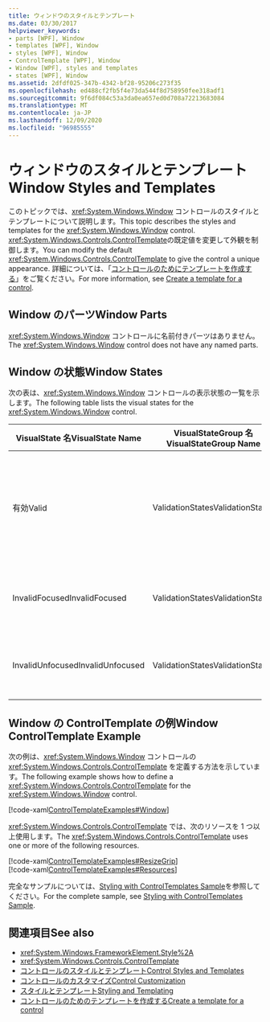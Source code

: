 ```yaml
---
title: ウィンドウのスタイルとテンプレート
ms.date: 03/30/2017
helpviewer_keywords:
- parts [WPF], Window
- templates [WPF], Window
- styles [WPF], Window
- ControlTemplate [WPF], Window
- Window [WPF], styles and templates
- states [WPF], Window
ms.assetid: 2dfdf025-347b-4342-bf28-95206c273f35
ms.openlocfilehash: ed488cf2fb5f4e73da544f8d758950fee318adf1
ms.sourcegitcommit: 9f6df084c53a3da0ea657ed0d708a72213683084
ms.translationtype: MT
ms.contentlocale: ja-JP
ms.lasthandoff: 12/09/2020
ms.locfileid: "96985555"
---
```

# <a name="window-styles-and-templates"></a><span data-ttu-id="ca647-102">ウィンドウのスタイルとテンプレート</span><span class="sxs-lookup"><span data-stu-id="ca647-102">Window Styles and Templates</span></span>
<span data-ttu-id="ca647-103">このトピックでは、<xref:System.Windows.Window> コントロールのスタイルとテンプレートについて説明します。</span><span class="sxs-lookup"><span data-stu-id="ca647-103">This topic describes the styles and templates for the <xref:System.Windows.Window> control.</span></span> <span data-ttu-id="ca647-104"><xref:System.Windows.Controls.ControlTemplate>の既定値を変更して外観を制御します。</span><span class="sxs-lookup"><span data-stu-id="ca647-104">You can modify the default <xref:System.Windows.Controls.ControlTemplate> to give the control a unique appearance.</span></span> <span data-ttu-id="ca647-105">詳細については、「[コントロールのためにテンプレートを作成する](/dotnet/desktop-wpf/themes/how-to-create-apply-template)」をご覧ください。</span><span class="sxs-lookup"><span data-stu-id="ca647-105">For more information, see [Create a template for a control](/dotnet/desktop-wpf/themes/how-to-create-apply-template).</span></span>  
  
## <a name="window-parts"></a><span data-ttu-id="ca647-106">Window のパーツ</span><span class="sxs-lookup"><span data-stu-id="ca647-106">Window Parts</span></span>  
 <span data-ttu-id="ca647-107"><xref:System.Windows.Window> コントロールに名前付きパーツはありません。</span><span class="sxs-lookup"><span data-stu-id="ca647-107">The <xref:System.Windows.Window> control does not have any named parts.</span></span>  
  
## <a name="window-states"></a><span data-ttu-id="ca647-108">Window の状態</span><span class="sxs-lookup"><span data-stu-id="ca647-108">Window States</span></span>  
 <span data-ttu-id="ca647-109">次の表は、<xref:System.Windows.Window> コントロールの表示状態の一覧を示します。</span><span class="sxs-lookup"><span data-stu-id="ca647-109">The following table lists the visual states for the <xref:System.Windows.Window> control.</span></span>  
  
|<span data-ttu-id="ca647-110">VisualState 名</span><span class="sxs-lookup"><span data-stu-id="ca647-110">VisualState Name</span></span>|<span data-ttu-id="ca647-111">VisualStateGroup 名</span><span class="sxs-lookup"><span data-stu-id="ca647-111">VisualStateGroup Name</span></span>|<span data-ttu-id="ca647-112">説明</span><span class="sxs-lookup"><span data-stu-id="ca647-112">Description</span></span>|  
|-|-|-|  
|<span data-ttu-id="ca647-113">有効</span><span class="sxs-lookup"><span data-stu-id="ca647-113">Valid</span></span>|<span data-ttu-id="ca647-114">ValidationStates</span><span class="sxs-lookup"><span data-stu-id="ca647-114">ValidationStates</span></span>|<span data-ttu-id="ca647-115">このコントロールで <xref:System.Windows.Controls.Validation> クラスを使用し、<xref:System.Windows.Controls.Validation.HasError%2A?displayProperty=nameWithType> 添付プロパティは `false` です。</span><span class="sxs-lookup"><span data-stu-id="ca647-115">The control uses the <xref:System.Windows.Controls.Validation> class and the <xref:System.Windows.Controls.Validation.HasError%2A?displayProperty=nameWithType> attached property is `false`.</span></span>|  
|<span data-ttu-id="ca647-116">InvalidFocused</span><span class="sxs-lookup"><span data-stu-id="ca647-116">InvalidFocused</span></span>|<span data-ttu-id="ca647-117">ValidationStates</span><span class="sxs-lookup"><span data-stu-id="ca647-117">ValidationStates</span></span>|<span data-ttu-id="ca647-118"><xref:System.Windows.Controls.Validation.HasError%2A?displayProperty=nameWithType> 添付プロパティは、コントロールにフォーカスがある `true` です。</span><span class="sxs-lookup"><span data-stu-id="ca647-118">The <xref:System.Windows.Controls.Validation.HasError%2A?displayProperty=nameWithType> attached property is `true` has the control has focus.</span></span>|  
|<span data-ttu-id="ca647-119">InvalidUnfocused</span><span class="sxs-lookup"><span data-stu-id="ca647-119">InvalidUnfocused</span></span>|<span data-ttu-id="ca647-120">ValidationStates</span><span class="sxs-lookup"><span data-stu-id="ca647-120">ValidationStates</span></span>|<span data-ttu-id="ca647-121"><xref:System.Windows.Controls.Validation.HasError%2A?displayProperty=nameWithType> 添付プロパティは、コントロールにフォーカスがない `true` です。</span><span class="sxs-lookup"><span data-stu-id="ca647-121">The <xref:System.Windows.Controls.Validation.HasError%2A?displayProperty=nameWithType> attached property is `true` has the control does not have focus.</span></span>|  
  
## <a name="window-controltemplate-example"></a><span data-ttu-id="ca647-122">Window の ControlTemplate の例</span><span class="sxs-lookup"><span data-stu-id="ca647-122">Window ControlTemplate Example</span></span>  
 <span data-ttu-id="ca647-123">次の例は、<xref:System.Windows.Window> コントロールの <xref:System.Windows.Controls.ControlTemplate> を定義する方法を示しています。</span><span class="sxs-lookup"><span data-stu-id="ca647-123">The following example shows how to define a <xref:System.Windows.Controls.ControlTemplate> for the <xref:System.Windows.Window> control.</span></span>  
  
 [!code-xaml[ControlTemplateExamples#Window](~/samples/snippets/csharp/VS_Snippets_Wpf/ControlTemplateExamples/CS/resources/window.xaml#window)]  
  
 <span data-ttu-id="ca647-124"><xref:System.Windows.Controls.ControlTemplate> では、次のリソースを 1 つ以上使用します。</span><span class="sxs-lookup"><span data-stu-id="ca647-124">The <xref:System.Windows.Controls.ControlTemplate> uses one or more of the following resources.</span></span>  
  
 [!code-xaml[ControlTemplateExamples#ResizeGrip](~/samples/snippets/csharp/VS_Snippets_Wpf/ControlTemplateExamples/CS/resources/resizegrip.xaml#resizegrip)]  
[!code-xaml[ControlTemplateExamples#Resources](~/samples/snippets/csharp/VS_Snippets_Wpf/ControlTemplateExamples/CS/resources/shared.xaml#resources)]  
  
 <span data-ttu-id="ca647-125">完全なサンプルについては、[Styling with ControlTemplates Sample](https://github.com/Microsoft/WPF-Samples/tree/master/Styles%20&%20Templates/IntroToStylingAndTemplating)を参照してください。</span><span class="sxs-lookup"><span data-stu-id="ca647-125">For the complete sample, see [Styling with ControlTemplates Sample](https://github.com/Microsoft/WPF-Samples/tree/master/Styles%20&%20Templates/IntroToStylingAndTemplating).</span></span>  
  
## <a name="see-also"></a><span data-ttu-id="ca647-126">関連項目</span><span class="sxs-lookup"><span data-stu-id="ca647-126">See also</span></span>

- <xref:System.Windows.FrameworkElement.Style%2A>
- <xref:System.Windows.Controls.ControlTemplate>
- [<span data-ttu-id="ca647-127">コントロールのスタイルとテンプレート</span><span class="sxs-lookup"><span data-stu-id="ca647-127">Control Styles and Templates</span></span>](control-styles-and-templates.md)
- [<span data-ttu-id="ca647-128">コントロールのカスタマイズ</span><span class="sxs-lookup"><span data-stu-id="ca647-128">Control Customization</span></span>](control-customization.md)
- [<span data-ttu-id="ca647-129">スタイルとテンプレート</span><span class="sxs-lookup"><span data-stu-id="ca647-129">Styling and Templating</span></span>](/dotnet/desktop-wpf/fundamentals/styles-templates-overview)
- [<span data-ttu-id="ca647-130">コントロールのためのテンプレートを作成する</span><span class="sxs-lookup"><span data-stu-id="ca647-130">Create a template for a control</span></span>](/dotnet/desktop-wpf/themes/how-to-create-apply-template)
